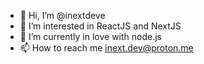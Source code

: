 - 👋 Hi, I’m @inextdeve
- 👀 I’m interested in ReactJS and NextJS
- 🌱 I’m currently in love with node.js
- 📫 How to reach me inext.dev@proton.me

